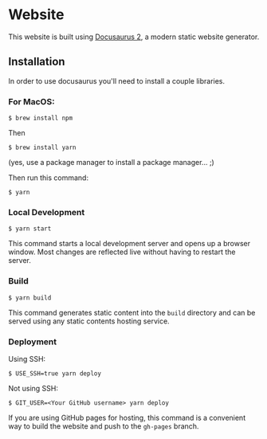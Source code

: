 # Website
This website is built using [Docusaurus 2](https://docusaurus.io/), a modern static website generator.

## Installation
In order to use docusaurus you'll need to install a couple libraries.

### For MacOS: 
```
$ brew install npm
```
Then
```
$ brew install yarn
```
(yes, use a package manager to install a package manager... ;)

Then run this command:
```
$ yarn
```

### Local Development
```
$ yarn start
```

This command starts a local development server and opens up a browser window. Most changes are reflected live without having to restart the server.

### Build
```
$ yarn build
```

This command generates static content into the `build` directory and can be served using any static contents hosting service.

### Deployment
Using SSH:

```
$ USE_SSH=true yarn deploy
```

Not using SSH:
```
$ GIT_USER=<Your GitHub username> yarn deploy
```

If you are using GitHub pages for hosting, this command is a convenient way to build the website and push to the `gh-pages` branch.
